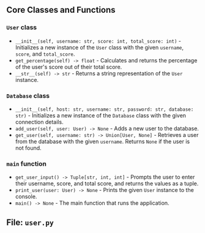 ## Core Classes and Functions

### `User` class
- `__init__(self, username: str, score: int, total_score: int)` - Initializes a new instance of the `User` class with the given `username`, `score`, and `total_score`.
- `get_percentage(self) -> float` - Calculates and returns the percentage of the user's score out of their total score.
- `__str__(self) -> str` - Returns a string representation of the `User` instance.

### `Database` class
- `__init__(self, host: str, username: str, password: str, database: str)` - Initializes a new instance of the `Database` class with the given connection details.
- `add_user(self, user: User) -> None` - Adds a new user to the database.
- `get_user(self, username: str) -> Union[User, None]` - Retrieves a user from the database with the given `username`. Returns `None` if the user is not found.

### `main` function
- `get_user_input() -> Tuple[str, int, int]` - Prompts the user to enter their username, score, and total score, and returns the values as a tuple.
- `print_user(user: User) -> None` - Prints the given `User` instance to the console.
- `main() -> None` - The main function that runs the application.

## File: `user.py`
